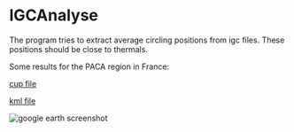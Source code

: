 # IGCAnalyse

The program tries to extract average circling positions
from igc files. These positions should be close to thermals.

Some results for the PACA region in France:

[cup file](results/res.cup)

[kml file](results/res.kml)

![google earth screenshot](results/google_earth_screenshot.png)